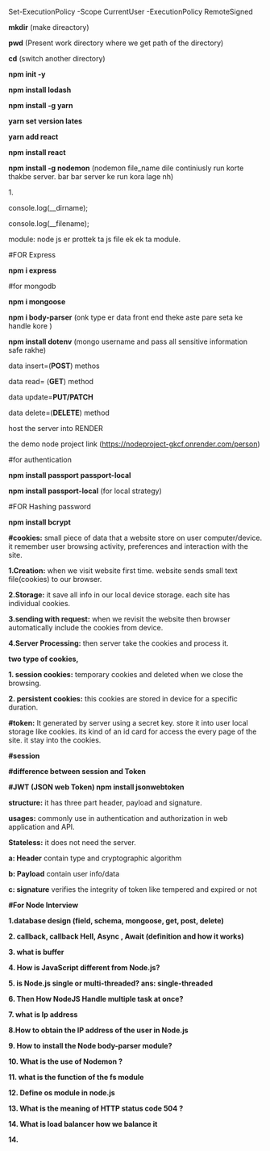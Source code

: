 Set-ExecutionPolicy -Scope CurrentUser -ExecutionPolicy RemoteSigned





**mkdir** (make direactory)

**pwd**  (Present work directory where we get path of the directory)

**cd**  (switch another directory)









**npm init -y**

**npm install lodash**

**npm install -g yarn**

**yarn set version lates**

**yarn add react**





**npm install react**

**npm install -g nodemon** (nodemon file\_name dile continiusly run korte thakbe server. bar bar server ke run kora lage nh)





1\.

console.log(\_\_dirname);

console.log(\_\_filename);



module: node js er prottek ta js file ek ek ta module.





\#FOR Express

**npm i express**



\#for mongodb

**npm i mongoose**



**npm i body-parser** (onk type er data front end theke aste pare seta ke handle kore )



**npm install dotenv** (mongo username and pass all sensitive information safe rakhe)



data insert=(**POST**) methos

data read= (**GET**) method

data update=**PUT/PATCH**

data delete=(**DELETE**) method





host the server into RENDER

the demo node project link (https://nodeproject-gkcf.onrender.com/person)





\#for authentication

**npm install passport passport-local**

**npm install passport-local** (for local strategy)



\#FOR Hashing password

**npm install bcrypt**







**#cookies:** small piece of data that a website store on user computer/device. it remember user browsing activity, preferences and interaction with the site.

**1.Creation:** when we visit website first time. website sends small text file(cookies) to our browser.

**2.Storage:** it save all info in our local device storage. each site has individual cookies.

**3.sending with request:** when we revisit the website then browser automatically include the cookies from device.

**4.Server Processing:** then server take the cookies and process it.



**two type of cookies,**

**1. session cookies:** temporary cookies and deleted when we close the browsing.

**2. persistent cookies:** this cookies are stored in device for a specific duration.







**#token:** It generated by server using a secret key. store it into user local storage like cookies. its kind of an id card for access the every page of the site. it stay into the cookies.



**#session**





**#difference between session and Token**





**#JWT (JSON web Token)  npm install jsonwebtoken**



**structure:** it has three part header, payload and signature. 

**usages:** commonly use in  authentication and authorization in web application and API. 

**Stateless:** it does not need the server. 



**a: Header** contain type and cryptographic algorithm 

**b: Payload** contain user info/data 

**c: signature** verifies the integrity of token like tempered and expired or not  

**#For Node Interview**

**1.database design (field, schema, mongoose, get, post, delete)**

**2. callback, callback Hell, Async , Await (definition and how it works)**

**3. what is buffer**

**4. How is JavaScript different from Node.js?**

**5. is Node.js single or multi-threaded? ans: single-threaded**

**6. Then How NodeJS Handle multiple task at once?** 

**7. what is Ip address**

**8.How to obtain the IP address of the user in Node.js**

**9. How to install the Node body-parser module?**

**10. What is the use of Nodemon ?**

**11. what is the function of the fs module**

**12. Define os module in node.js**

**13. What is the meaning of HTTP status code 504 ?**

**14. What is load balancer how we balance it**

**14.** 

 



